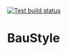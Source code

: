 [![Test build status](https://github.com/bauheaven/baustyle/workflows/Test/badge.svg)](https://github.com/bauheaven/baustyle/actions?query=workflow%3ATest)



# BauStyle